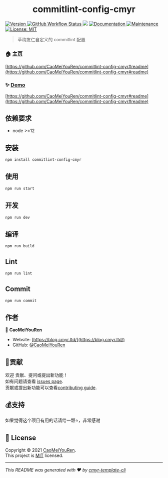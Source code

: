 <h1 align="center">commitlint-config-cmyr </h1>
<p>
  <a href="https://www.npmjs.com/package/commitlint-config-cmyr" target="_blank">
    <img alt="Version" src="https://img.shields.io/npm/v/commitlint-config-cmyr.svg">
  </a>
  <a href="https://github.com/CaoMeiYouRen/commitlint-config-cmyr/actions?query=workflow%3ARelease" target="_blank">
    <img alt="GitHub Workflow Status" src="https://img.shields.io/github/actions/workflow/status/CaoMeiYouRen/commitlint-config-cmyr/release.yml?branch=master">
  </a>
  <img src="https://img.shields.io/badge/node-%3E%3D12-blue.svg" />
  <a href="https://github.com/CaoMeiYouRen/commitlint-config-cmyr#readme" target="_blank">
    <img alt="Documentation" src="https://img.shields.io/badge/documentation-yes-brightgreen.svg" />
  </a>
  <a href="https://github.com/CaoMeiYouRen/commitlint-config-cmyr/graphs/commit-activity" target="_blank">
    <img alt="Maintenance" src="https://img.shields.io/badge/Maintained%3F-yes-green.svg" />
  </a>
  <a href="https://github.com/CaoMeiYouRen/commitlint-config-cmyr/blob/master/LICENSE" target="_blank">
    <img alt="License: MIT" src="https://img.shields.io/badge/License-MIT-yellow.svg" />
  </a>
</p>


> 草梅友仁自定义的 commitlint 配置

### 🏠 [主页](https://github.com/CaoMeiYouRen/commitlint-config-cmyr#readme)

[https://github.com/CaoMeiYouRen/commitlint-config-cmyr#readme](https://github.com/CaoMeiYouRen/commitlint-config-cmyr#readme)


### ✨ [Demo](https://github.com/CaoMeiYouRen/commitlint-config-cmyr#readme)

[https://github.com/CaoMeiYouRen/commitlint-config-cmyr#readme](https://github.com/CaoMeiYouRen/commitlint-config-cmyr#readme)


## 依赖要求


- node >=12

## 安装

```sh
npm install commitlint-config-cmyr
```

## 使用

```sh
npm run start
```

## 开发

```sh
npm run dev
```

## 编译

```sh
npm run build
```

## Lint

```sh
npm run lint
```

## Commit

```sh
npm run commit
```


## 作者


👤 **CaoMeiYouRen**

* Website: [https://blog.cmyr.ltd/](https://blog.cmyr.ltd/)
* GitHub: [@CaoMeiYouRen](https://github.com/CaoMeiYouRen)


## 🤝贡献

欢迎 贡献、提问或提出新功能！<br />如有问题请查看 [issues page](https://github.com/CaoMeiYouRen/commitlint-config-cmyr/issues). <br/>贡献或提出新功能可以查看[contributing guide](https://github.com/CaoMeiYouRen/commitlint-config-cmyr/blob/master/CONTRIBUTING.md).

## 💰支持

如果觉得这个项目有用的话请给一颗⭐️，非常感谢

## 📝 License

Copyright © 2021 [CaoMeiYouRen](https://github.com/CaoMeiYouRen).<br />
This project is [MIT](https://github.com/CaoMeiYouRen/commitlint-config-cmyr/blob/master/LICENSE) licensed.

***
_This README was generated with ❤️ by [cmyr-template-cli](https://github.com/CaoMeiYouRen/cmyr-template-cli)_
